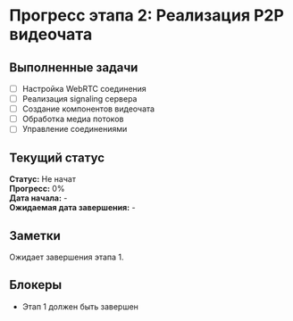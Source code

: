 # Прогресс этапа 2: Реализация P2P видеочата

## Выполненные задачи

- [ ] Настройка WebRTC соединения
- [ ] Реализация signaling сервера
- [ ] Создание компонентов видеочата
- [ ] Обработка медиа потоков
- [ ] Управление соединениями

## Текущий статус

**Статус:** Не начат  
**Прогресс:** 0%  
**Дата начала:** -  
**Ожидаемая дата завершения:** -

## Заметки

Ожидает завершения этапа 1.

## Блокеры

- Этап 1 должен быть завершен
